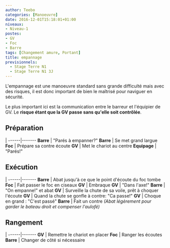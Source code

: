 ```yaml
---
author: Teebo
categories: [Manoeuvre]
date: 2016-12-01T15:18:01+01:00
niveaux:
- Niveau-1
postes:
- GV
- Foc
- Barre
tags: [Changement amure, Portant]
title: empannage
previsionnels:
  - Stage Terre N1
  - Stage Terre N1 3J
---
```

L'empannage est une manoeuvre standard sans grande difficulté mais avec des risques, il est donc important de bien le maîtrisé pour naviguer en sécurité.

<!--more-->

Le plus important ici est la communication entre le barreur et l'équipier de GV. Le **risque étant que la GV passe sans qu'elle soit contrôlée**.

## Préparation
 |
------|-------
**Barre** | "Parés à empanner?"
**Barre** | Se met grand largue
**Foc** | Prépare sa contre écoute
**GV** | Met le chariot au centre
**Equipage** | "Parés!"

## Exécution
 |
------|-------
**Barre** | Abat jusqu'à ce que le point d'écoute du foc tombe
**Foc** | Fait passer le foc en ciseaux
**GV** | Embraque
**GV** | "Dans l'axe!"
**Barre** | "On empanne!" et abat
**GV** | Surveille la chute de sa voile, prêt à choquer l'écoute
**GV** | Quand la chute se gonfle à contre: "Ca passe!"
**GV** | Choque en grand : "C'est passé"
**Barre** | Fait un contre *(Abat légèrement pour garder le bateau droit et compenser l'aulofé)*

## Rangement
 |
------|-------
**GV** | Remettre le chariot en placer
**Foc** | Ranger les écoutes
**Barre** | Changer de côté si nécessaire
